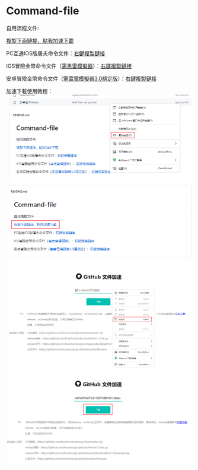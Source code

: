 # Command-file
自用流程文件:

[複製下面鏈接，點我加速下載](https://shrill-pond-3e81.hunsh.workers.dev/)

PC互通IOS版屠夫命令文件：[右鍵複製鏈接](https://github.com/Kirito2121/Command-file/blob/main/IOS%E5%B1%A0%E5%A4%AB.fatiao)

IOS冒險金幣命令文件（[需黑雷模擬器](https://www.heilei.com/)）：[右鍵複製鏈接](https://github.com/Kirito2121/Command-file/blob/main/IOS%E9%87%91%E5%B8%81.fatiao)

安卓冒險金幣命令文件（[需雷電模擬器3.0穩定版](https://www.ldmnq.com/)）：[右鍵複製鏈接](https://github.com/Kirito2121/Command-file/blob/main/%E5%AE%89%E5%8D%93%E9%87%91%E5%B8%81.fatiao)



加速下載使用教程：
![image](https://github.com/Kirito2121/Command-file/blob/main/1.png)
![image](https://github.com/Kirito2121/Command-file/blob/main/2.png)
![image](https://github.com/Kirito2121/Command-file/blob/main/3.png)
![image](https://github.com/Kirito2121/Command-file/blob/main/4.png)
